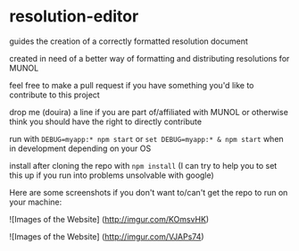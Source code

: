 # resolution-editor
 guides the creation of a correctly formatted resolution document
 
 created in need of a better way of formatting and distributing resolutions for MUNOL
 
 feel free to make a pull request if you have something you'd like to contribute to this project
 
 drop me (douira) a line if you are part of/affiliated with MUNOL or otherwise think you should have the right to directly contribute
 
 run with `DEBUG=myapp:* npm start` or `set DEBUG=myapp:* & npm start` when in development depending on your OS
 
 install after cloning the repo with `npm install` (I can try to help you to set this up if you run into problems unsolvable with google)
 
 Here are some screenshots if you don't want to/can't get the repo to run on your machine:
 
 ![Images of the Website]
 (http://imgur.com/KOmsvHK)
 
 ![Images of the Website]
 (http://imgur.com/VJAPs74)
